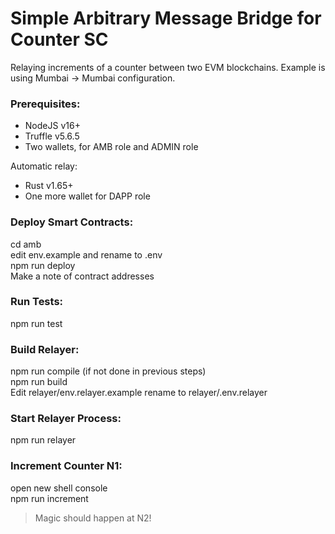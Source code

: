# Simple Arbitrary Message Bridge for Counter SC

Relaying increments of a counter between two EVM blockchains. Example is using Mumbai -> Mumbai configuration.

### Prerequisites:
- NodeJS v16+   
- Truffle v5.6.5   
- Two wallets, for AMB role and ADMIN role  
  
Automatic relay:  
- Rust v1.65+   
- One more wallet for DAPP role   
  
### Deploy Smart Contracts:
cd amb   
edit env.example and rename to .env   
npm run deploy  
Make a note of contract addresses  

### Run Tests:  
npm run test

### Build Relayer:  
npm run compile (if not done in previous steps)   
npm run build      
Edit relayer/env.relayer.example rename to relayer/.env.relayer   

### Start Relayer Process:    
npm run relayer  

### Increment Counter N1:    
open new shell console     
npm run increment   
>Magic should happen at N2!  

